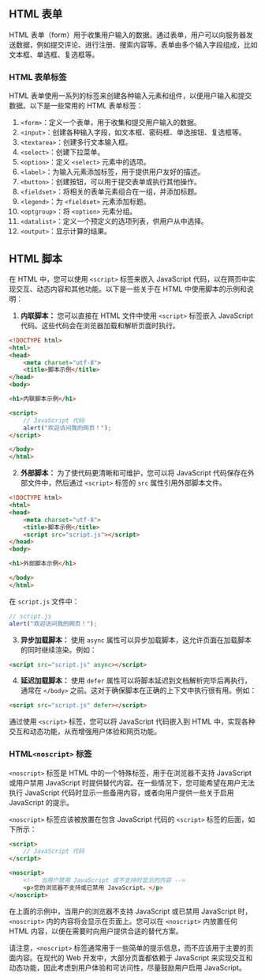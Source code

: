 ## HTML 表单

HTML 表单（form）用于收集用户输入的数据。通过表单，用户可以向服务器发送数据，例如提交评论、进行注册、搜索内容等。表单由多个输入字段组成，比如文本框、单选框、复选框等。

### HTML 表单标签

HTML 表单使用一系列的标签来创建各种输入元素和组件，以便用户输入和提交数据。以下是一些常用的 HTML 表单标签：

1. `<form>`：定义一个表单，用于收集和提交用户输入的数据。
2. `<input>`：创建各种输入字段，如文本框、密码框、单选按钮、复选框等。
3. `<textarea>`：创建多行文本输入框。
4. `<select>`：创建下拉菜单。
5. `<option>`：定义 `<select>` 元素中的选项。
6. `<label>`：为输入元素添加标签，用于提供用户友好的描述。
7. `<button>`：创建按钮，可以用于提交表单或执行其他操作。
8. `<fieldset>`：将相关的表单元素组合在一组，并添加标题。
9. `<legend>`：为 `<fieldset>` 元素添加标题。
10. `<optgroup>`：将 `<option>` 元素分组。
11. `<datalist>`：定义一个预定义的选项列表，供用户从中选择。
12. `<output>`：显示计算的结果。

## HTML 脚本

在 HTML 中，您可以使用 `<script>` 标签来嵌入 JavaScript 代码，以在网页中实现交互、动态内容和其他功能。以下是一些关于在 HTML 中使用脚本的示例和说明：

1. **内联脚本：**
   您可以直接在 HTML 文件中使用 `<script>` 标签嵌入 JavaScript 代码。这些代码会在浏览器加载和解析页面时执行。

```html
<!DOCTYPE html>
<html>
<head>
    <meta charset="utf-8">
    <title>脚本示例</title>
</head>
<body>

<h1>内联脚本示例</h1>

<script>
    // JavaScript 代码
    alert("欢迎访问我的网页！");
</script>

</body>
</html>
```

2. **外部脚本：**
   为了使代码更清晰和可维护，您可以将 JavaScript 代码保存在外部文件中，然后通过 `<script>` 标签的 `src` 属性引用外部脚本文件。

```html
<!DOCTYPE html>
<html>
<head>
    <meta charset="utf-8">
    <title>脚本示例</title>
    <script src="script.js"></script>
</head>
<body>

<h1>外部脚本示例</h1>

</body>
</html>
```

在 `script.js` 文件中：

```javascript
// script.js
alert("欢迎访问我的网页！");
```

3. **异步加载脚本：**
   使用 `async` 属性可以异步加载脚本，这允许页面在加载脚本的同时继续渲染。例如：

```html
<script src="script.js" async></script>
```

4. **延迟加载脚本：**
   使用 `defer` 属性可以将脚本延迟到文档解析完毕后再执行，通常在 `</body>` 之前。这对于确保脚本在正确的上下文中执行很有用。例如：

```html
<script src="script.js" defer></script>
```

通过使用 `<script>` 标签，您可以将 JavaScript 代码嵌入到 HTML 中，实现各种交互和动态功能，从而增强用户体验和网页功能。

### HTML`<noscript>` 标签

`<noscript>` 标签是 HTML 中的一个特殊标签，用于在浏览器不支持 JavaScript 或用户禁用 JavaScript 时提供替代内容。在一些情况下，您可能希望在用户无法执行 JavaScript 代码时显示一些备用内容，或者向用户提供一些关于启用 JavaScript 的提示。

`<noscript>` 标签应该被放置在包含 JavaScript 代码的 `<script>` 标签的后面，如下所示：

```html
<script>
    // JavaScript 代码
</script>

<noscript>
    <!-- 当用户禁用 JavaScript 或不支持时显示的内容 -->
    <p>您的浏览器不支持或已禁用 JavaScript。</p>
</noscript>
```

在上面的示例中，当用户的浏览器不支持 JavaScript 或已禁用 JavaScript 时，`<noscript>` 内的内容将会显示在页面上。您可以在 `<noscript>` 内放置任何 HTML 内容，以便在需要时向用户提供合适的替代方案。

请注意，`<noscript>` 标签通常用于一些简单的提示信息，而不应该用于主要的页面内容。在现代的 Web 开发中，大部分页面都依赖于 JavaScript 来实现交互和动态功能，因此考虑到用户体验和可访问性，尽量鼓励用户启用 JavaScript。
